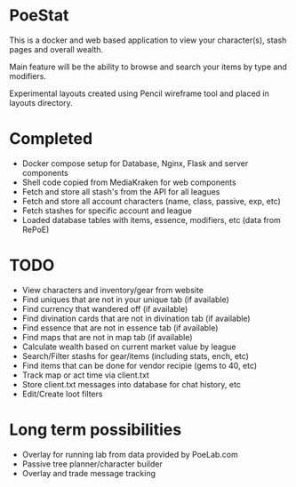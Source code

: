 # PoeStat

This is a docker and web based application to view your character(s), stash pages and overall wealth.

Main feature will be the ability to browse and search your items by type and modifiers.

Experimental layouts created using Pencil wireframe tool and placed in layouts directory.

# Completed
* Docker compose setup for Database, Nginx, Flask and server components
* Shell code copied from MediaKraken for web components
* Fetch and store all stash's from the API for all leagues
* Fetch and store all account characters (name, class, passive, exp, etc)
* Fetch stashes for specific account and league
* Loaded database tables with items, essence, modifiers, etc (data from RePoE)

# TODO
* View characters and inventory/gear from website
* Find uniques that are not in your unique tab (if available)
* Find currency that wandered off (if available)
* Find divination cards that are not in divination tab (if available)
* Find essence that are not in essence tab (if available)
* Find maps that are not in map tab (if available)
* Calculate wealth based on current market value by league
* Search/Filter stashs for gear/items (including stats, ench, etc)
* Find items that can be done for vendor recipie (gems to 40, etc)
* Track map or act time via client.txt
* Store client.txt messages into database for chat history, etc
* Edit/Create loot filters

# Long term possibilities
* Overlay for running lab from data provided by PoeLab.com
* Passive tree planner/character builder
* Overlay and trade message tracking
